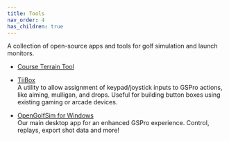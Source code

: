 ```yaml
---
title: Tools
nav_order: 4
has_children: true
---
```


A collection of open-source apps and tools for golf simulation and launch monitors.

- [Course Terrain Tool](./course-terrain-tool)
- [TiiBox](./tiibox)<br>
  A utility to allow assignment of keypad/joystick inputs to GSPro actions, like aiming, mulligan, and drops. Useful for building button boxes using existing gaming or arcade devices.

- [OpenGolfSim for Windows](./ogs-windows)<br>
  Our main desktop app for an enhanced GSPro experience. Control, replays, export shot data and more!
